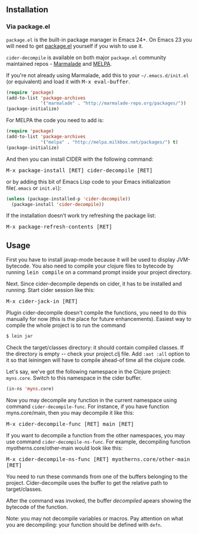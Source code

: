 ## Installation

### Via package.el

`package.el` is the built-in package manager in Emacs 24+. On Emacs 23
you will need to get [package.el](http://bit.ly/pkg-el23) yourself if you wish to use it.

`cider-decompile` is available on both major `package.el` community
maintained repos -
[Marmalade](http://marmalade-repo.org/packages/cider) and
[MELPA](http://melpa.milkbox.net).

If you're not already using Marmalade, add this to your
`~/.emacs.d/init.el` (or equivalent) and load it with <kbd>M-x eval-buffer</kbd>.

```lisp
(require 'package)
(add-to-list 'package-archives
             '("marmalade" . "http://marmalade-repo.org/packages/"))
(package-initialize)
```

For MELPA the code you need to add is:

```lisp
(require 'package)
(add-to-list 'package-archives
             '("melpa" . "http://melpa.milkbox.net/packages/") t)
(package-initialize)
```

And then you can install CIDER with the following command:

<kbd>M-x package-install [RET] cider-decompile [RET]</kbd>

or by adding this bit of Emacs Lisp code to your Emacs initialization file(`.emacs` or `init.el`):

```lisp
(unless (package-installed-p 'cider-decompile))
  (package-install 'cider-decompile))
```

If the installation doesn't work try refreshing the package list:

<kbd>M-x package-refresh-contents [RET]</kbd>

## Usage

First you have to install javap-mode because it will be used to display JVM-bytecode. You also need to compile your clojure files to bytecode by running <kbd>lein compile</kbd> on a command prompt inside your project directory.

Next. Since cider-decompile depends on cider, it has to be installed and running. Start cider session like this:

<kbd>M-x cider-jack-in [RET]</kbd>

Plugin cider-decompile doesn't compile the functions, you need to do this manually for now (this is the place for future enhancements). Easiest way to compile the whole project is to run the command

```sh
$ lein jar
```

Check the target/classes directory: it should contain compiled classes. If the directory is empty -- check your project.clj file. Add `:aot :all` option to it so that leiningen will have to compile ahead-of time all the clojure code.

Let's say, we've got the following namespace in the Clojure project: `myns.core`. Switch to this namespace in the cider buffer.

```lisp
(in-ns 'myns.core)
```

Now you may decompile any function in the current namespace using command `cider-decompile-func`. For instance, if you have function myns.core/main, then you may decompile it like this:

<kbd>M-x cider-decompile-func [RET] main [RET]</kbd>

If you want to decompile a function from the other namespaces, you may use command `cider-decompile-ns-func`. For example, decompiling function myotherns.core/other-main would look like this:

<kbd>M-x cider-decompile-ns-func [RET] myotherns.core/other-main [RET]</kbd>

You need to run these commands from one of the buffers belonging to the project. Cider-decompile uses the buffer to get the relative path to target/classes.

After the command was invoked, the buffer *decompiled* apears showing the bytecode of the function.

Note: you may not decompile variables or macros. Pay attention on what you are decompiling: your function should be defined with `defn`.
